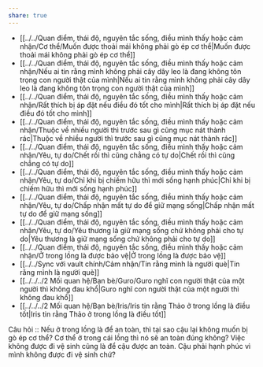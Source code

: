 ```yaml
---
share: true
---
```

- [[../../Quan điểm, thái độ, nguyên tắc sống, điều mình thấy hoặc cảm nhận/Cơ thể/Muốn được thoải mái không phải gò ép cơ thể|Muốn được thoải mái không phải gò ép cơ thể]]
- [[../../Quan điểm, thái độ, nguyên tắc sống, điều mình thấy hoặc cảm nhận/Nếu ai tin rằng mình không phải cây dây leo là đang không tôn trọng con người thật của mình|Nếu ai tin rằng mình không phải cây dây leo là đang không tôn trọng con người thật của mình]]
- [[../../Quan điểm, thái độ, nguyên tắc sống, điều mình thấy hoặc cảm nhận/Rất thích bị áp đặt nếu điều đó tốt cho mình|Rất thích bị áp đặt nếu điều đó tốt cho mình]]
- [[../../Quan điểm, thái độ, nguyên tắc sống, điều mình thấy hoặc cảm nhận/Thuộc về nhiều người thì trước sau gì cũng mục nát thành rác|Thuộc về nhiều người thì trước sau gì cũng mục nát thành rác]]
- [[../../Quan điểm, thái độ, nguyên tắc sống, điều mình thấy hoặc cảm nhận/Yêu, tự do/Chết rồi thì cũng chẳng có tự do|Chết rồi thì cũng chẳng có tự do]]
- [[../../Quan điểm, thái độ, nguyên tắc sống, điều mình thấy hoặc cảm nhận/Yêu, tự do/Chỉ khi bị chiếm hữu thì mới sống hạnh phúc|Chỉ khi bị chiếm hữu thì mới sống hạnh phúc]]
- [[../../Quan điểm, thái độ, nguyên tắc sống, điều mình thấy hoặc cảm nhận/Yêu, tự do/Chấp nhận mất tự do để giữ mạng sống|Chấp nhận mất tự do để giữ mạng sống]]
- [[../../Quan điểm, thái độ, nguyên tắc sống, điều mình thấy hoặc cảm nhận/Yêu, tự do/Yêu thương là giữ mạng sống chứ không phải cho tự do|Yêu thương là giữ mạng sống chứ không phải cho tự do]]
- [[../../Quan điểm, thái độ, nguyên tắc sống, điều mình thấy hoặc cảm nhận/Ở trong lồng là được bảo vệ|Ở trong lồng là được bảo vệ]]
- [[../../Sync với vault chính/Cảm nhận/Tin rằng mình là người què|Tin rằng mình là người què]]
- [[../../../2 Mối quan hệ/Bạn bè/Guro/Guro nghĩ con người thật của một người thì không đau khổ|Guro nghĩ con người thật của một người thì không đau khổ]]
- [[../../../2 Mối quan hệ/Bạn bè/Iris/Iris tin rằng Thảo ở trong lồng là điều tốt|Iris tin rằng Thảo ở trong lồng là điều tốt]]


Câu hỏi :: Nếu ở trong lồng là để an toàn, thì tại sao cậu lại không muốn bị gò ép cơ thể? Cơ thể ở trong cái lồng thì nó sẽ an toàn đúng không? Việc không được đi vệ sinh cũng là để cậu được an toàn. Cậu phải hạnh phúc vì mình không được đi vệ sinh chứ?